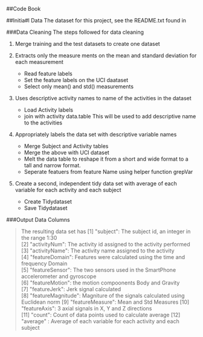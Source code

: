 ##Code Book

##Initia#l Data
The dataset for this project, see the README.txt found in

###Data Cleaning
The steps followed for data cleaning
1. Merge training and the test datasets to create one dataset
2. Extracts only the measure ments on the mean and standard deviation for each measurement
    - Read feature labels
    - Set the feature labels on the UCI daataset
    - Select only mean() and std() measurements
3. Uses descriptive activity names to name of the activities in the dataset
    - Load Activity labels
    - join with activity data.table 
  This will be used to add descriptive name to the activities
4. Appropriately labels the data set with descriptive variable names
    - Merge Subject and Activity tables
    - Merge the above with UCI dataset
   - Melt the data table to reshape it from a short and wide format to a tall and narrow format.
    - Seperate featuers from feature Name using helper function grepVar

5. Create a second, independent tidy data set with average of each variable for each activity and each subject
   - Create Tidydataset
    - Save Tidydataset

###Output Data Columns

> The resulting data set has 
[1] "subject": The subject id, an integer in the range 1:30          
[2] "activityNum": The activity id assigned to the activity performed      
[3] "activityName": The activity name assigned to the activity     
[4] "featureDomain": Features were calculated using the time and frequency Domain    
[5] "featureSensor": The two sensors used in the SmartPhone accelerometer and gyroscope   
[6] "featureMotion": the motion compoonents Body and Gravity    
[7] "featureJerk":    Jerk signal calculated   
[8] "featureMagnitude": Magniture of the signals calculated using Euclidean norm 
[9] "featureMeasure": Mean and Std Measures
[10] "featureAxis": 3 axial signals in X, Y and Z directions    
[11] "count":            Count of data points used to calculate average
[12] "average" :    Average of each variable for each activity and each subject

